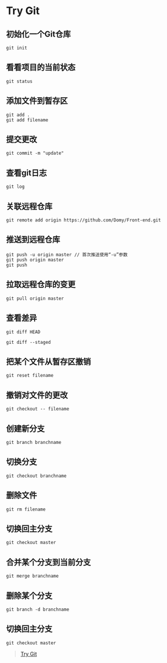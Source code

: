# Try Git

## 初始化一个Git仓库

```
git init
```

## 看看项目的当前状态

```
git status
```

## 添加文件到暂存区

```
git add .
git add filename
```

## 提交更改

```
git commit -m "update"
```

## 查看git日志

```
git log
```

## 关联远程仓库

```
git remote add origin https://github.com/Domy/Front-end.git
```

## 推送到远程仓库

```
git push -u origin master // 首次推送使用“-u”参数
git push origin master
git push
```

## 拉取远程仓库的变更

```
git pull origin master
```

## 查看差异

```
git diff HEAD
```

```
git diff --staged
```

## 把某个文件从暂存区撤销

```
git reset filename
```

## 撤销对文件的更改

```
git checkout -- filename
```

## 创建新分支

```
git branch branchname
```

## 切换分支

```
git checkout branchname
```

## 删除文件

```
git rm filename
```

## 切换回主分支

```
git checkout master
```

## 合并某个分支到当前分支

```
git merge branchname
```

## 删除某个分支

```
git branch -d branchname
```

## 切换回主分支

```
git checkout master
```

> [Try Git](https://try.github.io)